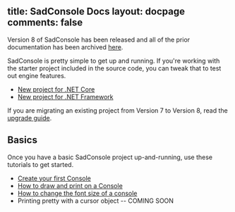 title: SadConsole Docs
layout: docpage
comments: false
---

Version 8 of SadConsole has been released and all of the prior documentation has been archived [here](archive-version7/).

SadConsole is pretty simple to get up and running. If you're working with the starter project included in the source code, you can tweak that to test out engine features. 

* [New project for .NET Core](getting-started-sadconsole-core-standard.md)
* [New project for .NET Framework](getting-started-with-sadconsole-framework.md)

If you are migrating an existing project from Version 7 to Version 8, read the [upgrade guide](upgrade-version-7-to-8.md).

## Basics

Once you have a basic SadConsole project up-and-running, use these tutorials to get started.

* [Create your first Console](how-to-create-and-print-on-a-console.md)
* [How to draw and print on a Console](how-to-draw-on-a-console.md)
* [How to change the font size of a console](basic-font-information.md#change-the-font-of-a-console)
* Printing pretty with a cursor object -- COMING SOON